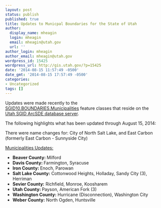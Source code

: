 ```yaml
---
layout: post
status: publish
published: true
title: Updates to Municpal Boundaries for the State of Utah
author:
  display_name: mheagin
  login: mheagin
  email: mheagin@utah.gov
  url: ''
author_login: mheagin
author_email: mheagin@utah.gov
wordpress_id: 15425
wordpress_url: http://gis.utah.gov/?p=15425
date: '2014-08-15 11:57:49 -0500'
date_gmt: '2014-08-15 17:57:49 -0500'
categories:
- Uncategorized
tags: []
---
```

<p>Updates were made recently to the<br />
<a href="http://gis.utah.gov/data/boundaries/citycountystate/">SGID10.BOUNDARIES.Municipalities</a> feature classes that reside on the<br />
<a href="http://gis.utah.gov/data/how-to-connect-to-the-sgid-via-sde/">Utah SGID ArcSDE database server</a>.</p>
<p>The following highlights what has been updated through August 15, 2014:</p>
<p>There were name changes for: City of North Salt Lake, and East Carbon (formerly East Carbon - Sunnyside City)</p>
<p><span style="text-decoration: underline;">Municipalities Updates:</span></p>
<ul>
<li><strong>Beaver County: </strong> Milford </li>
<li><strong>Davis County: </strong> Farmington, Syracuse </li>
<li><strong>Iron County: </strong> Enoch, Parowan </li>
<li><strong>Salt Lake County:</strong> Cottonwood Heights, Holladay, Sandy City (3), Herriman </li>
<li><strong>Sevier County:</strong> Richfield, Monroe, Koosharem </li>
<li><strong>Utah County: </strong> Payson, American Fork (3)</li>
<li><strong>Washington County:</strong> Hurricane (Disconnection), Washington City </li>
<li><strong>Weber County:</strong> North Ogden, Huntsville </li>
</ul>
